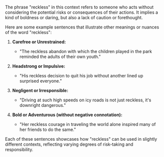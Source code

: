 The phrase "reckless" in this context refers to someone who acts without considering the potential risks or consequences of their actions. It implies a kind of boldness or daring, but also a lack of caution or forethought.

Here are some example sentences that illustrate other meanings or nuances of the word "reckless":

1. **Carefree or Unrestrained:**
   - "The reckless abandon with which the children played in the park reminded the adults of their own youth."

2. **Headstrong or Impulsive:**
   - "His reckless decision to quit his job without another lined up surprised everyone."

3. **Negligent or Irresponsible:**
   - "Driving at such high speeds on icy roads is not just reckless, it's downright dangerous."

4. **Bold or Adventurous (without negative connotation):**
   - "Her reckless courage in traveling the world alone inspired many of her friends to do the same."

Each of these sentences showcases how "reckless" can be used in slightly different contexts, reflecting varying degrees of risk-taking and responsibility.